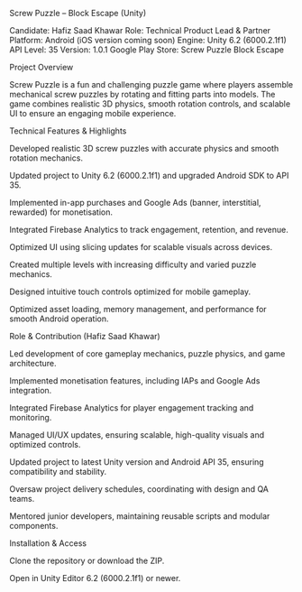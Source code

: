 Screw Puzzle – Block Escape (Unity)

Candidate: Hafiz Saad Khawar
Role: Technical Product Lead & Partner
Platform: Android (iOS version coming soon)
Engine: Unity 6.2 (6000.2.1f1)
API Level: 35
Version: 1.0.1
Google Play Store: Screw Puzzle Block Escape

Project Overview

Screw Puzzle is a fun and challenging puzzle game where players assemble mechanical screw puzzles by rotating and fitting parts into models. The game combines realistic 3D physics, smooth rotation controls, and scalable UI to ensure an engaging mobile experience.

Technical Features & Highlights

Developed realistic 3D screw puzzles with accurate physics and smooth rotation mechanics.

Updated project to Unity 6.2 (6000.2.1f1) and upgraded Android SDK to API 35.

Implemented in-app purchases and Google Ads (banner, interstitial, rewarded) for monetisation.

Integrated Firebase Analytics to track engagement, retention, and revenue.

Optimized UI using slicing updates for scalable visuals across devices.

Created multiple levels with increasing difficulty and varied puzzle mechanics.

Designed intuitive touch controls optimized for mobile gameplay.

Optimized asset loading, memory management, and performance for smooth Android operation.

Role & Contribution (Hafiz Saad Khawar)

Led development of core gameplay mechanics, puzzle physics, and game architecture.

Implemented monetisation features, including IAPs and Google Ads integration.

Integrated Firebase Analytics for player engagement tracking and monitoring.

Managed UI/UX updates, ensuring scalable, high-quality visuals and optimized controls.

Updated project to latest Unity version and Android API 35, ensuring compatibility and stability.

Oversaw project delivery schedules, coordinating with design and QA teams.

Mentored junior developers, maintaining reusable scripts and modular components.

Installation & Access

Clone the repository or download the ZIP.

Open in Unity Editor 6.2 (6000.2.1f1) or newer.
